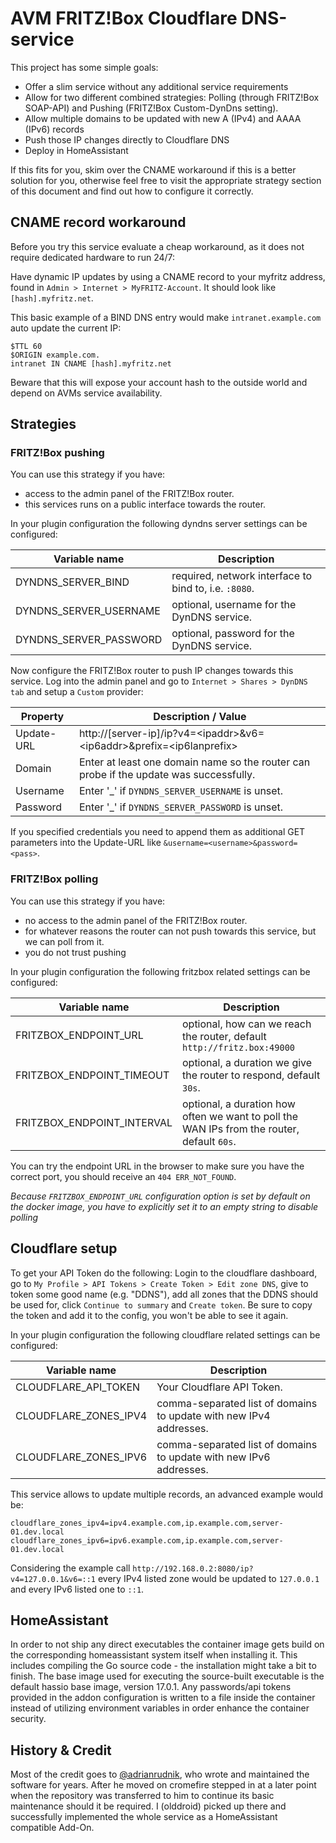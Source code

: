 # AVM FRITZ!Box Cloudflare DNS-service

This project has some simple goals:

- Offer a slim service without any additional service requirements
- Allow for two different combined strategies: Polling (through FRITZ!Box SOAP-API) and Pushing (FRITZ!Box Custom-DynDns
  setting).
- Allow multiple domains to be updated with new A (IPv4) and AAAA (IPv6) records
- Push those IP changes directly to Cloudflare DNS
- Deploy in HomeAssistant

If this fits for you, skim over the CNAME workaround if this is a better solution for you, otherwise feel free to visit
the appropriate strategy section of this document and find out how to configure it correctly.

## CNAME record workaround

Before you try this service evaluate a cheap workaround, as it does not require dedicated hardware to run 24/7:

Have dynamic IP updates by using a CNAME record to your myfritz address, found in `Admin > Internet > MyFRITZ-Account`.
It should look like `[hash].myfritz.net`.

This basic example of a BIND DNS entry would make `intranet.example.com` auto update the current IP:

```
$TTL 60
$ORIGIN example.com.
intranet IN CNAME [hash].myfritz.net
```

Beware that this will expose your account hash to the outside world and depend on AVMs service availability.

## Strategies

### FRITZ!Box pushing

You can use this strategy if you have:

- access to the admin panel of the FRITZ!Box router.
- this services runs on a public interface towards the router.

In your plugin configuration the following dyndns server settings can be configured:

| Variable name               | Description                                                                                                                          |
|-----------------------------|--------------------------------------------------------------------------------------------------------------------------------------|
| DYNDNS_SERVER_BIND          | required, network interface to bind to, i.e. `:8080`.                                                                                |
| DYNDNS_SERVER_USERNAME      | optional, username for the DynDNS service.                                                                                           |
| DYNDNS_SERVER_PASSWORD      | optional, password for the DynDNS service.                                                                                           |

Now configure the FRITZ!Box router to push IP changes towards this service. Log into the admin panel and go to
`Internet > Shares > DynDNS tab` and setup a  `Custom` provider:

| Property   | Description / Value                                                                    |
|------------|----------------------------------------------------------------------------------------|
| Update-URL | http://[server-ip]/ip?v4=\<ipaddr\>&v6=\<ip6addr\>&prefix=\<ip6lanprefix\>             |
| Domain     | Enter at least one domain name so the router can probe if the update was successfully. |
| Username   | Enter '_' if `DYNDNS_SERVER_USERNAME` is unset.                                        |
| Password   | Enter '_' if `DYNDNS_SERVER_PASSWORD` is unset.                                        |

If you specified credentials you need to append them as additional GET parameters into the Update-URL
like `&username=<username>&password=<pass>`.

### FRITZ!Box polling

You can use this strategy if you have:

- no access to the admin panel of the FRITZ!Box router.
- for whatever reasons the router can not push towards this service, but we can poll from it.
- you do not trust pushing

In your plugin configuration the following fritzbox related settings can be configured:

| Variable name              | Description                                                                                            |
|----------------------------|--------------------------------------------------------------------------------------------------------|
| FRITZBOX_ENDPOINT_URL      | optional, how can we reach the router, default `http://fritz.box:49000`                                |
| FRITZBOX_ENDPOINT_TIMEOUT  | optional, a duration we give the router to respond, default `30s`.                                     |
| FRITZBOX_ENDPOINT_INTERVAL | optional, a duration how often we want to poll the WAN IPs from the router, default `60s`.             |

You can try the endpoint URL in the browser to make sure you have the correct port, you should receive
an `404 ERR_NOT_FOUND`.

_Because `FRITZBOX_ENDPOINT_URL` configuration option is set by default on the docker image, you have to explicitly set it to an empty string
to disable polling_

## Cloudflare setup

To get your API Token do the following: Login to the cloudflare dashboard, go
to `My Profile > API Tokens > Create Token > Edit zone DNS`, give to token some good name (e.g. "DDNS"), add all zones
that the DDNS should be used for, click `Continue to summary` and `Create token`. Be sure to copy the token and add it
to the config, you won't be able to see it again.

In your plugin configuration the following cloudflare related settings can be configured:

| Variable name             | Description                                                                                                                                                 |
|---------------------------|-------------------------------------------------------------------------------------------------------------------------------------------------------------|
| CLOUDFLARE_API_TOKEN      | Your Cloudflare API Token.                                                                                                                                  |
| CLOUDFLARE_ZONES_IPV4     | comma-separated list of domains to update with new IPv4 addresses.                                                                                          |
| CLOUDFLARE_ZONES_IPV6     | comma-separated list of domains to update with new IPv6 addresses.                                                                                          |

This service allows to update multiple records, an advanced example would be:

```env
cloudflare_zones_ipv4=ipv4.example.com,ip.example.com,server-01.dev.local
cloudflare_zones_ipv6=ipv6.example.com,ip.example.com,server-01.dev.local
```

Considering the example call `http://192.168.0.2:8080/ip?v4=127.0.0.1&v6=::1` every IPv4 listed zone would be updated to
`127.0.0.1` and every IPv6 listed one to `::1`.

## HomeAssistant

In order to not ship any direct executables the container image gets build on the corresponding homeassistant system itself when installing it.
This includes compiling the Go source code - the installation might take a bit to finish. The base image used for executing the source-built executable is the default hassio base image, version 17.0.1.
Any passwords/api tokens provided in the addon configuration is written to a file inside the container instead of utilizing environment variables in order enhance the container security.

## History & Credit

Most of the credit goes to [@adrianrudnik](https://github.com/adrianrudnik), who wrote and maintained the software for
years. After he moved on cromefire stepped in at a later point when the repository was transferred to him to continue its basic
maintenance should it be required. I (olddroid) picked up there and successfully implemented the whole service as a HomeAssistant compatible Add-On.
